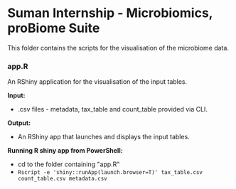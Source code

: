# Suman Internship - Microbiomics, proBiome Suite

This folder contains the scripts for the visualisation of the microbiome data. 
### app.R

An RShiny application for the visualisation of the input tables.

**Input:**
- .csv files - metadata, tax_table and count_table provided via CLI.

**Output:**
- An RShiny app that launches and displays the input tables.

**Running R shiny app from PowerShell:**
- cd to the folder containing "app.R"
- `Rscript -e 'shiny::runApp(launch.browser=T)' tax_table.csv count_table.csv metadata.csv`
